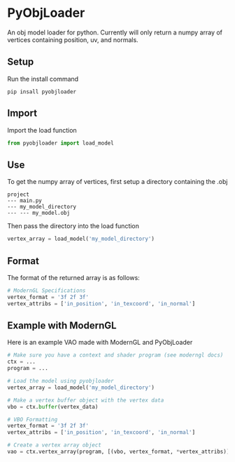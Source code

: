 # PyObjLoader
An obj model loader for python. Currently will only return a numpy array of vertices containing position, uv, and normals.

## Setup
Run the install command

```pip
pip insall pyobjloader
```

## Import
Import the load function

```py
from pyobjloader import load_model
```

## Use
To get the numpy array of vertices, first setup a directory containing the .obj

```
project
--- main.py
--- my_model_directory
--- --- my_model.obj
```

Then pass the directory into the load function
```py
vertex_array = load_model('my_model_directory')
```

## Format
The format of the returned array is as follows:

```py
# ModernGL Specifications
vertex_format = '3f 2f 3f'
vertex_attribs = ['in_position', 'in_texcoord', 'in_normal']
```

## Example with ModernGL
Here is an example VAO made with ModernGL and PyObjLoader

```py
# Make sure you have a context and shader program (see moderngl docs)
ctx = ...
program = ...

# Load the model using pyobjloader
vertex_array = load_model('my_model_directory')

# Make a vertex buffer object with the vertex data
vbo = ctx.buffer(vertex_data)

# VBO Formatting
vertex_format = '3f 2f 3f'
vertex_attribs = ['in_position', 'in_texcoord', 'in_normal']

# Create a vertex array object
vao = ctx.vertex_array(program, [(vbo, vertex_format, *vertex_attribs)])
```